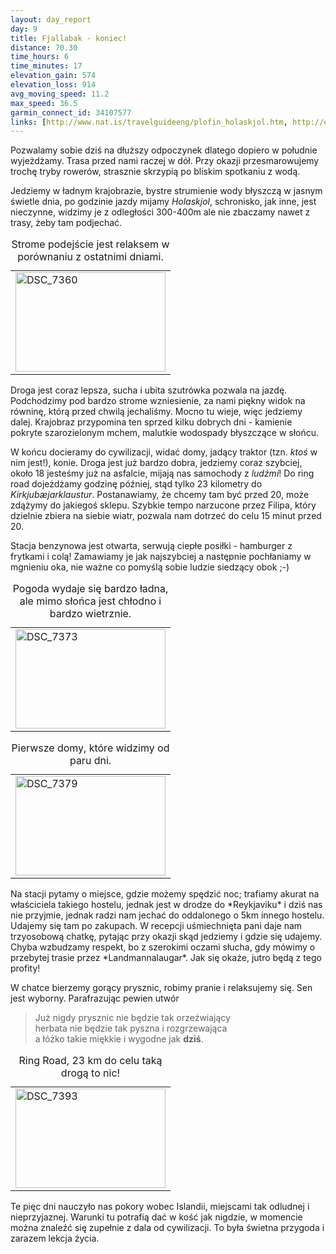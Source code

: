 ```yaml
---
layout: day_report
day: 9
title: Fjallabak - koniec!
distance: 70.30
time_hours: 6
time_minutes: 17
elevation_gain: 574
elevation_loss: 914
avg_moving_speed: 11.2
max_speed: 36.5
garmin_connect_id: 34107577
links: [http://www.nat.is/travelguideeng/plofin_holaskjol.htm, http://en.wikipedia.org/wiki/Kirkjubæjarklaustur]
---
```


Pozwalamy sobie dziś na dłuższy odpoczynek dlatego dopiero w południe
wyjeżdżamy. Trasa przed nami raczej w dół. Przy okazji przesmarowujemy trochę
tryby rowerów, strasznie skrzypią po bliskim spotkaniu z wodą.

Jedziemy w ładnym krajobrazie, bystre strumienie wody błyszczą w jasnym świetle
dnia, po godzinie jazdy mijamy *Holaskjol*, schronisko, jak inne, jest
nieczynne, widzimy je z odległości 300-400m ale nie zbaczamy nawet z trasy, żeby
tam podjechać.

<table class="image right">
  <caption>Strome podejście jest relaksem w porównaniu z ostatnimi dniami.</caption>
  <tr>
    <td>
      <a href="http://www.flickr.com/photos/michalbugno/4644920466/sizes/l" title="DSC_7360 by Michal Bugno, on Flickr"><img src="http://farm5.static.flickr.com/4026/4644920466_65a5a8b6ab_m.jpg" width="240" height="159" alt="DSC_7360" /></a>
    </td>
  </tr>
</table>
Droga jest coraz lepsza, sucha i ubita szutrówka pozwala na jazdę. Podchodzimy
pod bardzo strome wzniesienie, za nami piękny widok na równinę, którą przed
chwilą jechaliśmy. Mocno tu wieje, więc jedziemy dalej. Krajobraz przypomina ten
sprzed kilku dobrych dni - kamienie pokryte szarozielonym mchem, malutkie
wodospady błyszczące w słońcu.

W końcu docieramy do cywilizacji, widać domy, jadący traktor (tzn. *ktoś* w nim
jest!), konie. Droga jest już bardzo dobra, jedziemy coraz szybciej, około 18
jesteśmy już na asfalcie, mijają nas samochody z *ludźmi*! Do ring road
dojeżdżamy godzinę później, stąd tylko 23 kilometry do *Kirkjubæjarklaustur*.
Postanawiamy, że chcemy tam być przed 20, może zdążymy do jakiegoś sklepu.
Szybkie tempo narzucone przez Filipa, który dzielnie zbiera na siebie wiatr,
pozwala nam dotrzeć do celu 15 minut przed 20.

Stacja benzynowa jest otwarta, serwują ciepłe posiłki - hamburger z frytkami i
colą! Zamawiamy je jak najszybciej a następnie pochłaniamy w mgnieniu oka, nie
ważne co pomyślą sobie ludzie siedzący obok ;-)
<table class="image left">
  <caption>Pogoda wydaje się bardzo ładna, ale mimo słońca jest chłodno i bardzo
  wietrznie.</caption>
  <tr>
    <td>
      <a href="http://www.flickr.com/photos/michalbugno/4644305189/sizes/l" title="DSC_7373 by Michal Bugno, on Flickr"><img src="http://farm5.static.flickr.com/4072/4644305189_507f6ee229_m.jpg" width="240" height="159" alt="DSC_7373" /></a>
    </td>
  </tr>
</table>

<table class="image right">
  <caption>Pierwsze domy, które widzimy od paru dni.</caption>
  <tr>
    <td>
      <a href="http://www.flickr.com/photos/michalbugno/4644306339/sizes/l" title="DSC_7379 by Michal Bugno, on Flickr"><img src="http://farm5.static.flickr.com/4017/4644306339_3790898652_m.jpg" width="240" height="159" alt="DSC_7379" /></a>
    </td>
  </tr>
</table>
Na stacji pytamy o miejsce, gdzie możemy spędzić noc; trafiamy akurat na
właściciela takiego hostelu, jednak jest w drodze do *Reykjaviku* i dziś nas nie
przyjmie, jednak radzi nam jechać do oddalonego o 5km innego hostelu. Udajemy
się tam po zakupach. W recepcji uśmiechnięta pani daje nam trzyosobową chatkę,
pytając przy okazji skąd jedziemy i gdzie się udajemy. Chyba wzbudzamy respekt,
bo z szerokimi oczami słucha, gdy mówimy o przebytej trasie przez
*Landmannalaugar*. Jak się okaże, jutro będą z tego profity!

W chatce bierzemy gorący prysznic, robimy pranie i relaksujemy się. Sen jest
wyborny. Parafrazując pewien utwór

> Już nigdy prysznic nie będzie tak orzeźwiający<br />
> herbata nie będzie tak pyszna i rozgrzewająca<br />
> a łóżko takie miękkie i wygodne jak **dziś**.<br />

<table class="image left">
  <caption>Ring Road, 23 km do celu taką drogą to nic!</caption>
  <tr>
    <td>
      <a href="http://www.flickr.com/photos/michalbugno/4644307917/sizes/l" title="DSC_7393 by Michal Bugno, on Flickr"><img src="http://farm5.static.flickr.com/4054/4644307917_d22d3d8501_m.jpg" width="240" height="159" alt="DSC_7393" /></a>
    </td>
  </tr>
</table>
Te pięc dni nauczyło nas pokory wobec Islandii, miejscami tak odludnej i
nieprzyjaznej. Warunki tu potrafią dać w kość jak nigdzie, w momencie można
znaleźć się zupełnie z dala od cywilizacji. To była świetna przygoda i zarazem
lekcja życia.
